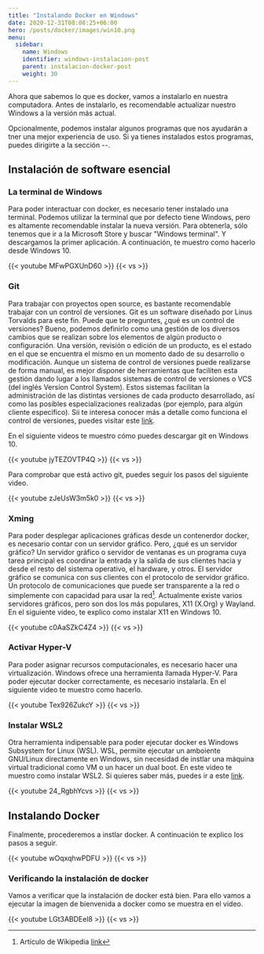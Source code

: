 ```yaml
---
title: "Instalando Docker en Windows"
date: 2020-12-31T08:08:25+06:00
hero: /posts/docker/images/win10.png
menu:
  sidebar:
    name: Windows
    identifier: windows-instalacion-post
    parent: instalacion-docker-post
    weight: 30
---
```


Ahora que sabemos lo que es docker, vamos a instalarlo en nuestra computadora. Antes de instalarlo, es recomendable actualizar nuestro Windows a la versión más actual.

Opcionalmente, podemos instalar algunos programas que nos ayudarán a tner una mejor experiencia de uso. Si ya tienes instalados estos programas, puedes dirigirte a la sección --.


## Instalación de software esencial

### La terminal de Windows

Para poder interactuar con docker, es necesario tener instalado una terminal. Podemos utilizar la terminal que por defecto tiene Windows, pero es altamente recomendable instalar la nueva versión. Para obtenerla, sólo tenemos que ir a la Microsoft Store y buscar "Windows terminal". Y descargamos la primer aplicación. A continuación, te muestro como hacerlo desde Windows 10.


{{< youtube MFwPGXUnD60 >}}
{{< vs >}}

### Git

Para trabajar con proyectos open source, es bastante recomendable trabajar con un control de versiones. Git es un software diseñado por Linus Torvalds para este fin. Puede que te preguntes, ¿qué es un control de versiones? Bueno, podemos definirlo como una gestión de los diversos cambios que se realizan sobre los elementos de algún producto o configuración. Una versión, revisión o edición de un producto, es el estado en el que se encuentra el mismo en un momento dado de su desarrollo o modificación. Aunque un sistema de control de versiones puede realizarse de forma manual, es mejor disponer de herramientas que faciliten esta gestión dando lugar a los llamados sistemas de control de versiones o VCS (del inglés Version Control System). Estos sistemas facilitan la administración de las distintas versiones de cada producto desarrollado, así como las posibles especializaciones realizadas (por ejemplo, para algún cliente específico). Sii te interesa conocer más a detalle como funciona el control de versiones, puedes visitar este [link](https://git-scm.com/book/es/v2/Inicio---Sobre-el-Control-de-Versiones-Acerca-del-Control-de-Versiones).

En el siguiente videos te muestro cómo puedes descargar git en Windows 10.

{{< youtube jyTEZOVTP4Q >}}
{{< vs >}}

Para comprobar que está activo git, puedes seguir los pasos del siguiente video.

{{< youtube zJeUsW3m5k0 >}}
{{< vs >}}

### Xming

Para poder desplegar aplicaciones gráficas desde un contenerdor docker, es necesario contar con un servidor gráfico. Pero, ¿qué es un servidor gráfico? Un servidor gráfico o servidor de ventanas es un programa cuya tarea principal es coordinar la entrada y la salida de sus clientes hacia y desde el resto del sistema operativo, el hardware, y otros. El servidor gráfico se comunica con sus clientes con el protocolo de servidor gráfico. Un protocolo de comunicaciones que puede ser transparente a la red o simplemente con capacidad para usar la red[^1]. Actualmente existe varios servidores gráficos, pero son dos los más populares, X11 (X.Org) y Wayland. En el siguiente video, te explico como instalar X11 en Windows 10.

{{< youtube c0AaSZkC4Z4 >}}
{{< vs >}}

### Activar Hyper-V

Para poder asignar recursos computacionales, es necesario hacer una virtualización. Windows ofrece una herramienta llamada Hyper-V. Para poder ejecutar docker correctamente, es necesario instalarla. En el siguiente video te muestro como hacerlo.

{{< youtube Tex926ZukcY >}}
{{< vs >}}

### Instalar WSL2 

Otra herramienta indipensable para poder ejecutar docker es Windows Subsystem for Linux (WSL). WSL, permiite ejecutar un amboiente GNU/Linux directamente en Windows, sin necesidad de instlar una máquina virtual tradicional como VM o un hacer un dual boot. En este video te muestro como instalar WSL2. Si quieres saber más, puedes ir a este [link](https://docs.microsoft.com/en-us/windows/wsl/about).

{{< youtube 24_RgbhYcvs >}}
{{< vs >}}

## Instalando Docker

Finalmente, procederemos a instlar docker. A continuación te explico los pasos a seguir.

{{< youtube wOqxqhwPDFU >}}
{{< vs >}}

### Verificando la instalación de docker

Vamos a verificar que la instalación de docker está bien. Para ello vamos a ejecutar la imagen de bienvenida a docker como se muestra en el video.

{{< youtube LGt3ABDEel8 >}}
{{< vs >}}

[^1]: Artículo de Wikipedia [link](https://es.wikipedia.org/wiki/Servidor_gr%C3%A1fico)